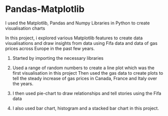 # Pandas-Matplotlib
I used the Matplotlib, Pandas and Numpy Libraries in Python to create visualisation charts 

In this project, i explored various Matplotlib features to create data visualisations and draw insights from data using Fifa data and data of gas prices across Europe in the past few years.

1. Started by importing the necessary libraries 

2. Used a range of random numbers to create a line plot which was the first visualisation in this project 
Then used the gas data to create plots to tell the steady increase of gas prices in Canada, France and Italy over the years.

3. I then used pie-chart to draw relationships and tell stories using the Fifa data 

4. I also used bar chart, histogram and a stacked bar chart in this project. 
